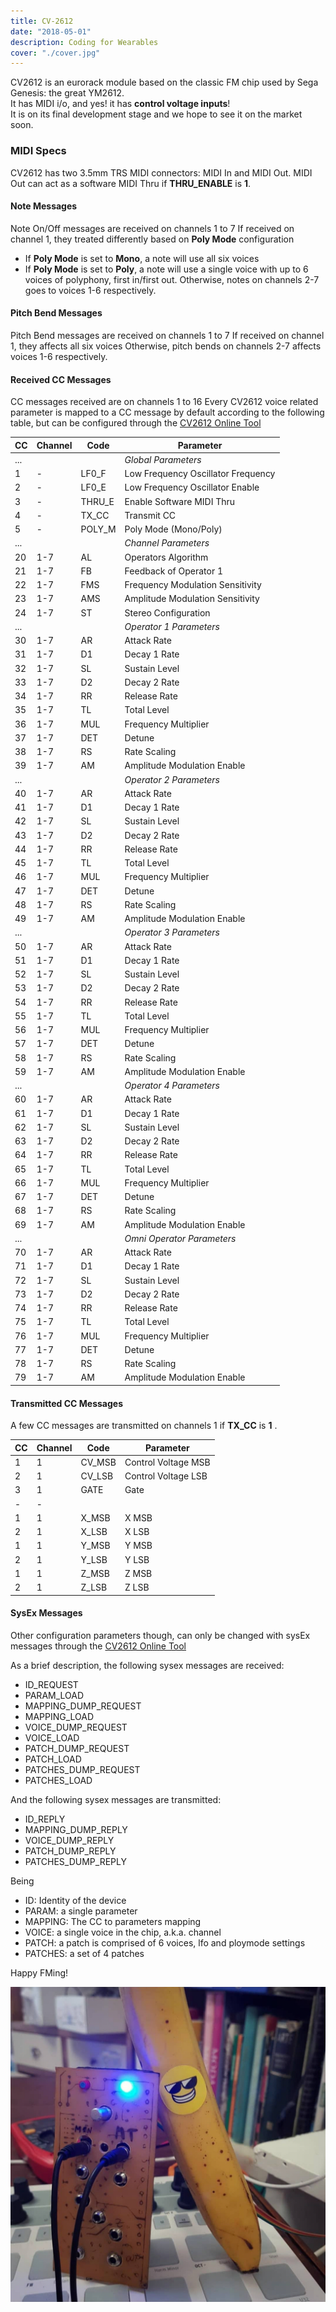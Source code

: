 ```yaml
---
title: CV-2612
date: "2018-05-01"
description: Coding for Wearables
cover: "./cover.jpg"
---
```



CV2612 is an eurorack module based on the classic FM chip used by Sega Genesis: the  great YM2612.  
It has MIDI i/o, and yes! it has **control voltage inputs**!  
It is on its final development stage and we hope to see it on the market soon.

### MIDI Specs

CV2612 has two 3.5mm TRS MIDI connectors: MIDI In and MIDI Out.
MIDI Out can act as a software MIDI Thru if **THRU_ENABLE** is **1**.

#### Note Messages

Note On/Off messages are received on channels 1 to 7
If received on channel 1, they treated differently based on **Poly Mode** configuration
  * If **Poly Mode** is set to **Mono**, a note will use all six voices
  * If **Poly Mode** is set to **Poly**, a note will use a single voice with up to 6 voices of polyphony, first in/first out.
Otherwise, notes on channels 2-7 goes to voices 1-6 respectively.

#### Pitch Bend Messages

Pitch Bend messages are received on channels 1 to 7
If received on channel 1, they affects all six voices
Otherwise, pitch bends on channels 2-7 affects voices 1-6 respectively.

#### Received CC Messages

CC messages received are on channels 1 to 16
Every CV2612 voice related parameter is mapped to a CC message by default according to the following table, but can be configured through the [CV2612 Online Tool](/cv2612)


| CC | Channel | Code      | Parameter                          |
|----|---------|-----------|------------------------------------|
|... |         |           |*Global Parameters*                 |
| 1  | -       | LF0_F     | Low Frequency Oscillator Frequency |
| 2  | -       | LF0_E     | Low Frequency Oscillator Enable    |
| 3  | -       | THRU_E    | Enable Software MIDI Thru          |
| 4  | -       | TX_CC     | Transmit CC                        |
| 5  | -       | POLY_M    | Poly Mode (Mono/Poly)              |
|... |         |           |*Channel Parameters*                |
| 20 | 1-7     | AL        | Operators Algorithm                |
| 21 | 1-7     | FB        | Feedback of Operator 1             |
| 22 | 1-7     | FMS       | Frequency Modulation Sensitivity   |
| 23 | 1-7     | AMS       | Amplitude Modulation Sensitivity   |
| 24 | 1-7     | ST        | Stereo Configuration               |
|... |         |           | *Operator 1 Parameters*            |
| 30 | 1-7     | AR        | Attack Rate                        |
| 31 | 1-7     | D1        | Decay 1 Rate                       |
| 32 | 1-7     | SL        | Sustain Level                      |
| 33 | 1-7     | D2        | Decay 2 Rate                       |
| 34 | 1-7     | RR        | Release Rate                       |
| 35 | 1-7     | TL        | Total Level                        |
| 36 | 1-7     | MUL       | Frequency Multiplier               |
| 37 | 1-7     | DET       | Detune                             |
| 38 | 1-7     | RS        | Rate Scaling                       |
| 39 | 1-7     | AM        | Amplitude Modulation Enable        |
|... |         |           | *Operator 2 Parameters*            |
| 40 | 1-7     | AR        | Attack Rate                        |
| 41 | 1-7     | D1        | Decay 1 Rate                       |
| 42 | 1-7     | SL        | Sustain Level                      |
| 43 | 1-7     | D2        | Decay 2 Rate                       |
| 44 | 1-7     | RR        | Release Rate                       |
| 45 | 1-7     | TL        | Total Level                        |
| 46 | 1-7     | MUL       | Frequency Multiplier               |
| 47 | 1-7     | DET       | Detune                             |
| 48 | 1-7     | RS        | Rate Scaling                       |
| 49 | 1-7     | AM        | Amplitude Modulation Enable        |
|... |         |           | *Operator 3 Parameters*            |
| 50 | 1-7     | AR        | Attack Rate                        |
| 51 | 1-7     | D1        | Decay 1 Rate                       |
| 52 | 1-7     | SL        | Sustain Level                      |
| 53 | 1-7     | D2        | Decay 2 Rate                       |
| 54 | 1-7     | RR        | Release Rate                       |
| 55 | 1-7     | TL        | Total Level                        |
| 56 | 1-7     | MUL       | Frequency Multiplier               |
| 57 | 1-7     | DET       | Detune                             |
| 58 | 1-7     | RS        | Rate Scaling                       |
| 59 | 1-7     | AM        | Amplitude Modulation Enable        |
|... |         |           | *Operator 4 Parameters*            |
| 60 | 1-7     | AR        | Attack Rate                        |
| 61 | 1-7     | D1        | Decay 1 Rate                       |
| 62 | 1-7     | SL        | Sustain Level                      |
| 63 | 1-7     | D2        | Decay 2 Rate                       |
| 64 | 1-7     | RR        | Release Rate                       |
| 65 | 1-7     | TL        | Total Level                        |
| 66 | 1-7     | MUL       | Frequency Multiplier               |
| 67 | 1-7     | DET       | Detune                             |
| 68 | 1-7     | RS        | Rate Scaling                       |
| 69 | 1-7     | AM        | Amplitude Modulation Enable        |
|... |         |           | *Omni Operator Parameters*         |
| 70 | 1-7     | AR        | Attack Rate                        |
| 71 | 1-7     | D1        | Decay 1 Rate                       |
| 72 | 1-7     | SL        | Sustain Level                      |
| 73 | 1-7     | D2        | Decay 2 Rate                       |
| 74 | 1-7     | RR        | Release Rate                       |
| 75 | 1-7     | TL        | Total Level                        |
| 76 | 1-7     | MUL       | Frequency Multiplier               |
| 77 | 1-7     | DET       | Detune                             |
| 78 | 1-7     | RS        | Rate Scaling                       |
| 79 | 1-7     | AM        | Amplitude Modulation Enable        |



#### Transmitted CC Messages

A few CC messages are transmitted on channels 1 if **TX_CC** is **1** .


| CC | Channel | Code      | Parameter                          |
|----|---------|-----------|------------------------------------|
| 1  | 1       | CV_MSB    | Control Voltage MSB                |
| 2  | 1       | CV_LSB    | Control Voltage LSB                |
| 3  | 1       | GATE      | Gate                               |
| -  | -       |           |                                    |
| 1  | 1       | X_MSB     | X MSB                              |
| 2  | 1       | X_LSB     | X LSB                              |
| 1  | 1       | Y_MSB     | Y MSB                              |
| 2  | 1       | Y_LSB     | Y LSB                              |
| 1  | 1       | Z_MSB     | Z MSB                              |
| 2  | 1       | Z_LSB     | Z LSB                              |




#### SysEx Messages

Other configuration parameters though, can only be changed with sysEx messages through the [CV2612 Online Tool](/cv2612)

As a brief description, the following sysex messages are received:
  * ID_REQUEST
  * PARAM_LOAD
  * MAPPING_DUMP_REQUEST
  * MAPPING_LOAD
  * VOICE_DUMP_REQUEST
  * VOICE_LOAD
  * PATCH_DUMP_REQUEST
  * PATCH_LOAD
  * PATCHES_DUMP_REQUEST
  * PATCHES_LOAD

And the following sysex messages are transmitted:
  * ID_REPLY
  * MAPPING_DUMP_REPLY
  * VOICE_DUMP_REPLY
  * PATCH_DUMP_REPLY
  * PATCHES_DUMP_REPLY

Being
  * ID: Identity of the device
  * PARAM: a single parameter
  * MAPPING: The CC to parameters mapping
  * VOICE: a single voice in the chip, a.k.a. channel
  * PATCH: a patch is comprised of 6 voices, lfo and ploymode  settings
  * PATCHES: a set of 4 patches


Happy FMing!

![](./banana.jpg)
